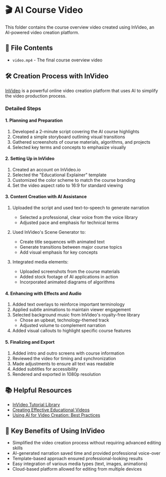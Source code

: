 # 🎬 AI Course Video

This folder contains the course overview video created using InVideo, an AI-powered video creation platform.

## 📄 File Contents

- `video.mp4` - The final course overview video

## 🛠️ Creation Process with InVideo

[InVideo](https://invideo.io/) is a powerful online video creation platform that uses AI to simplify the video production process.

### Detailed Steps

#### 1. Planning and Preparation

1. Developed a 2-minute script covering the AI course highlights
2. Created a simple storyboard outlining visual transitions
3. Gathered screenshots of course materials, algorithms, and projects
4. Selected key terms and concepts to emphasize visually

#### 2. Setting Up in InVideo

1. Created an account on InVideo.io
2. Selected the "Educational Explainer" template
3. Customized the color scheme to match the course branding
4. Set the video aspect ratio to 16:9 for standard viewing

#### 3. Content Creation with AI Assistance

1. Uploaded the script and used text-to-speech to generate narration
   - Selected a professional, clear voice from the voice library
   - Adjusted pace and emphasis for technical terms

2. Used InVideo's Scene Generator to:
   - Create title sequences with animated text
   - Generate transitions between major course topics
   - Add visual emphasis for key concepts

3. Integrated media elements:
   - Uploaded screenshots from the course materials
   - Added stock footage of AI applications in action
   - Incorporated animated diagrams of algorithms

#### 4. Enhancing with Effects and Audio

1. Added text overlays to reinforce important terminology
2. Applied subtle animations to maintain viewer engagement
3. Selected background music from InVideo's royalty-free library
   - Chose an upbeat, technology-themed track
   - Adjusted volume to complement narration
4. Added visual callouts to highlight specific course features

#### 5. Finalizing and Export

1. Added intro and outro screens with course information
2. Reviewed the video for timing and synchronization
3. Made adjustments to ensure all text was readable
4. Added subtitles for accessibility
5. Rendered and exported in 1080p resolution

## 📚 Helpful Resources

- [InVideo Tutorial Library](https://invideo.io/blog/invideo-tutorial/)
- [Creating Effective Educational Videos](https://www.edutopia.org/blog/creating-effective-educational-videos-michael-dean)
- [Using AI for Video Creation: Best Practices](https://www.vidyard.com/blog/ai-video-creation/)

## 🌟 Key Benefits of Using InVideo

- Simplified the video creation process without requiring advanced editing skills
- AI-generated narration saved time and provided professional voice-over
- Template-based approach ensured professional-looking results
- Easy integration of various media types (text, images, animations)
- Cloud-based platform allowed for editing from multiple devices
